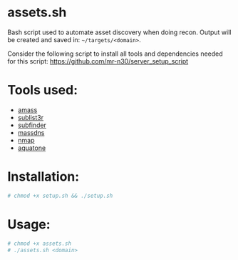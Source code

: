 # assets.sh
Bash script used to automate asset discovery when doing recon. Output will be created and saved in: `~/targets/<domain>`.

Consider the following script to install all tools and dependencies needed for this script: https://github.com/mr-n30/server_setup_script

# Tools used:
- [amass](https://github.com/OWASP/Amass)
- [sublist3r](https://github.com/aboul3la/Sublist3r)
- [subfinder](https://github.com/subfinder/subfinder)
- [massdns](https://github.com/blechschmidt/massdns/tree/v0.2)
- [nmap](https://nmap.org/)
- [aquatone](https://github.com/michenriksen/aquatone)

# Installation:
```bash
# chmod +x setup.sh && ./setup.sh
```

# Usage:
```bash
# chmod +x assets.sh
# ./assets.sh <domain>
```
